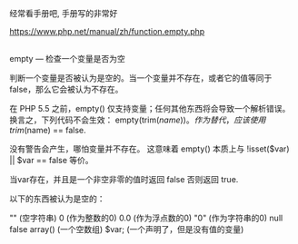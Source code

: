 
经常看手册吧, 手册写的非常好

https://www.php.net/manual/zh/function.empty.php


## 

empty — 检查一个变量是否为空

判断一个变量是否被认为是空的。当一个变量并不存在，或者它的值等同于false，那么它会被认为不存在。


在 PHP 5.5 之前，empty()
仅支持变量；任何其他东西将会导致一个解析错误。换言之，下列代码不会生效：
empty(trim($name))。 作为替代，应该使用trim($name) == false.

没有警告会产生，哪怕变量并不存在。 这意味着 empty() 本质上与 !isset($var) ||
$var == false 等价。



当var存在，并且是一个非空非零的值时返回 false 否则返回 true.

以下的东西被认为是空的：

"" (空字符串)
0 (作为整数的0)
0.0 (作为浮点数的0)
"0" (作为字符串的0)
null
false
array() (一个空数组)
$var; (一个声明了，但是没有值的变量)
